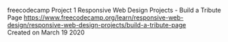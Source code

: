 freecodecamp Project 1
Responsive Web Design Projects - Build a Tribute Page
https://www.freecodecamp.org/learn/responsive-web-design/responsive-web-design-projects/build-a-tribute-page  
Created on March 19 2020
